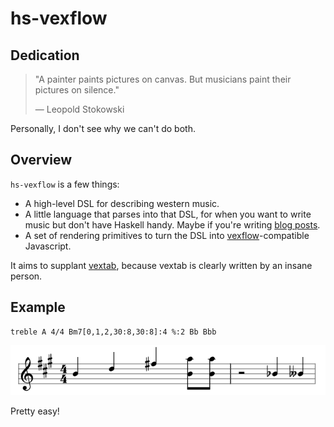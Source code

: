# hs-vexflow

## Dedication

> "A painter paints pictures on canvas. But musicians paint their pictures on
> silence."
>
> ― Leopold Stokowski

Personally, I don't see why we can't do both.


## Overview

`hs-vexflow` is a few things:

* A high-level DSL for describing western music.
* A little language that parses into that DSL, for when you want to write music
    but don't have Haskell handy. Maybe if you're writing [blog posts](https;//everygoodboydeservesfruit.com).
* A set of rendering primitives to turn the DSL into
    [vexflow](http://www.vexflow.com/)-compatible Javascript.

It aims to supplant [vextab](http://vexflow.com/vextab/), because vextab is
clearly written by an insane person.


## Example

```music
treble A 4/4 Bm7[0,1,2,30:8,30:8]:4 %:2 Bb Bbb
```

![example](https://raw.githubusercontent.com/isovector/hs-vexflow/master/example.png "example")

Pretty easy!

